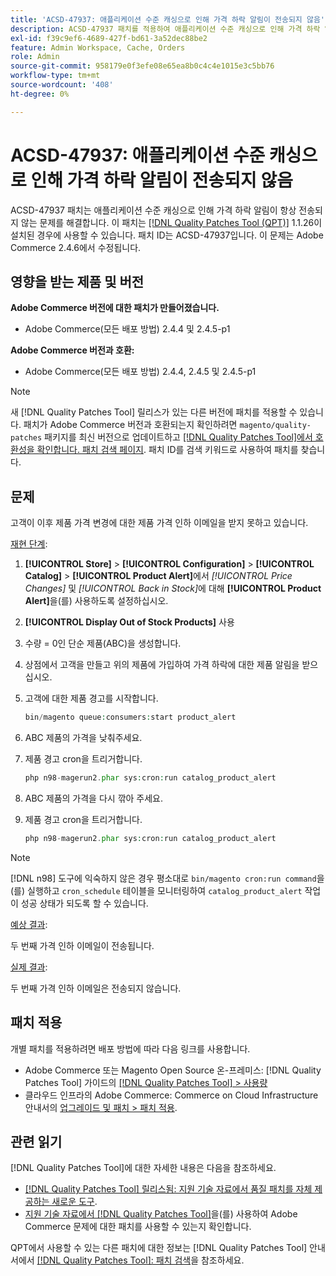 ```yaml
---
title: 'ACSD-47937: 애플리케이션 수준 캐싱으로 인해 가격 하락 알림이 전송되지 않음'
description: ACSD-47937 패치를 적용하여 애플리케이션 수준 캐싱으로 인해 가격 하락 알림이 항상 전송되지 않는 Adobe Commerce 문제를 해결합니다.
exl-id: f39c9ef6-4689-427f-bd61-3a52dec88be2
feature: Admin Workspace, Cache, Orders
role: Admin
source-git-commit: 958179e0f3efe08e65ea8b0c4c4e1015e3c5bb76
workflow-type: tm+mt
source-wordcount: '408'
ht-degree: 0%

---
```


# ACSD-47937: 애플리케이션 수준 캐싱으로 인해 가격 하락 알림이 전송되지 않음

ACSD-47937 패치는 애플리케이션 수준 캐싱으로 인해 가격 하락 알림이 항상 전송되지 않는 문제를 해결합니다. 이 패치는 [[!DNL Quality Patches Tool (QPT)]](/help/announcements/adobe-commerce-announcements/magento-quality-patches-released-new-tool-to-self-serve-quality-patches.md) 1.1.26이 설치된 경우에 사용할 수 있습니다. 패치 ID는 ACSD-47937입니다. 이 문제는 Adobe Commerce 2.4.6에서 수정됩니다.

## 영향을 받는 제품 및 버전

**Adobe Commerce 버전에 대한 패치가 만들어졌습니다.**

* Adobe Commerce(모든 배포 방법) 2.4.4 및 2.4.5-p1

**Adobe Commerce 버전과 호환:**

* Adobe Commerce(모든 배포 방법) 2.4.4, 2.4.5 및 2.4.5-p1

>[!NOTE]
>
>새 [!DNL Quality Patches Tool] 릴리스가 있는 다른 버전에 패치를 적용할 수 있습니다. 패치가 Adobe Commerce 버전과 호환되는지 확인하려면 `magento/quality-patches` 패키지를 최신 버전으로 업데이트하고 [[!DNL Quality Patches Tool]에서 호환성을 확인합니다. 패치 검색 페이지](https://experienceleague.adobe.com/tools/commerce-quality-patches/index.html?lang=ko). 패치 ID를 검색 키워드로 사용하여 패치를 찾습니다.

## 문제

고객이 이후 제품 가격 변경에 대한 제품 가격 인하 이메일을 받지 못하고 있습니다.

<u>재현 단계</u>:

1. **[!UICONTROL Store]** > **[!UICONTROL Configuration]** > **[!UICONTROL Catalog]** > **[!UICONTROL Product Alert]**&#x200B;에서 *[!UICONTROL Price Changes]* 및 *[!UICONTROL Back in Stock]*&#x200B;에 대해 **[!UICONTROL Product Alert]**&#x200B;을(를) 사용하도록 설정하십시오.
1. **[!UICONTROL Display Out of Stock Products]** 사용
1. 수량 = 0인 단순 제품(ABC)을 생성합니다.
1. 상점에서 고객을 만들고 위의 제품에 가입하여 가격 하락에 대한 제품 알림을 받으십시오.
1. 고객에 대한 제품 경고를 시작합니다.

   ```PHP
   bin/magento queue:consumers:start product_alert
   ```

1. ABC 제품의 가격을 낮춰주세요.
1. 제품 경고 cron을 트리거합니다.

   ```PHP
   php n98-magerun2.phar sys:cron:run catalog_product_alert
   ```

1. ABC 제품의 가격을 다시 깎아 주세요.
1. 제품 경고 cron을 트리거합니다.

   ```PHP
   php n98-magerun2.phar sys:cron:run catalog_product_alert
   ```

>[!NOTE]
>
>[!DNL n98] 도구에 익숙하지 않은 경우 평소대로 `bin/magento cron:run command`을(를) 실행하고 `cron_schedule` 테이블을 모니터링하여 `catalog_product_alert` 작업이 성공 상태가 되도록 할 수 있습니다.

<u>예상 결과</u>:

두 번째 가격 인하 이메일이 전송됩니다.

<u>실제 결과</u>:

두 번째 가격 인하 이메일은 전송되지 않습니다.

## 패치 적용

개별 패치를 적용하려면 배포 방법에 따라 다음 링크를 사용합니다.

* Adobe Commerce 또는 Magento Open Source 온-프레미스: [!DNL Quality Patches Tool] 가이드의 [[!DNL Quality Patches Tool] > 사용량](https://experienceleague.adobe.com/docs/commerce-operations/tools/quality-patches-tool/usage.html?lang=ko)
* 클라우드 인프라의 Adobe Commerce: Commerce on Cloud Infrastructure 안내서의 [업그레이드 및 패치 > 패치 적용](https://experienceleague.adobe.com/docs/commerce-cloud-service/user-guide/develop/upgrade/apply-patches.html?lang=ko).

## 관련 읽기

[!DNL Quality Patches Tool]에 대한 자세한 내용은 다음을 참조하세요.

* [[!DNL Quality Patches Tool] 릴리스됨: 지원 기술 자료에서 품질 패치를 자체 제공하는 새로운 도구](/help/announcements/adobe-commerce-announcements/magento-quality-patches-released-new-tool-to-self-serve-quality-patches.md).
* [지원 기술 자료에서  [!DNL Quality Patches Tool]](/help/support-tools/patches-available-in-qpt-tool/check-patch-for-magento-issue-with-magento-quality-patches.md)을(를) 사용하여 Adobe Commerce 문제에 대한 패치를 사용할 수 있는지 확인합니다.

QPT에서 사용할 수 있는 다른 패치에 대한 정보는 [!DNL Quality Patches Tool] 안내서에서 [[!DNL Quality Patches Tool]: 패치 검색](https://experienceleague.adobe.com/tools/commerce-quality-patches/index.html?lang=ko)을 참조하세요.
